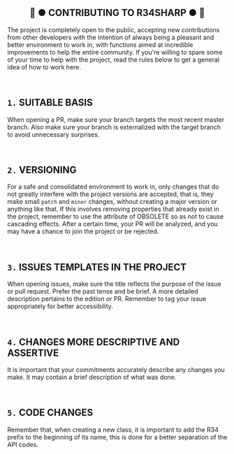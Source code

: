 ﻿<h2 align="center">📜 ● CONTRIBUTING TO R34SHARP ● 📜</h2>

The project is completely open to the public, accepting new contributions from other developers with the intention of always being a pleasant and better environment to work in, with functions aimed at incredible improvements to help the entire community. If you're willing to spare some of your time to help with the project, read the rules below to get a general idea of how to work here.

<br/>

## `1.` SUITABLE BASIS

When opening a PR, make sure your branch targets the most recent master branch. Also make sure your branch is externalized with the target branch to avoid unnecessary surprises.

<br/>

## `2.` VERSIONING

For a safe and consolidated environment to work in, only changes that do not greatly interfere with the project versions are accepted, that is, they make small `patch` and `minor` changes, without creating a major version or anything like that. If this involves removing properties that already exist in the project, remember to use the attribute of OBSOLETE so as not to cause cascading effects. After a certain time, your PR will be analyzed, and you may have a chance to join the project or be rejected.

<br/>

## `3.` ISSUES TEMPLATES IN THE PROJECT

When opening issues, make sure the title reflects the purpose of the issue or pull request. Prefer the past tense and be brief. A more detailed description pertains to the edition or PR. Remember to tag your issue appropriately for better accessibility.

<br/>

## `4.` CHANGES MORE DESCRIPTIVE AND ASSERTIVE

It is important that your commitments accurately describe any changes you make. It may contain a brief description of what was done.

<br/>

## `5.` CODE CHANGES

Remember that, when creating a new class, it is important to add the R34 prefix to the beginning of its name, this is done for a better separation of the API codes.